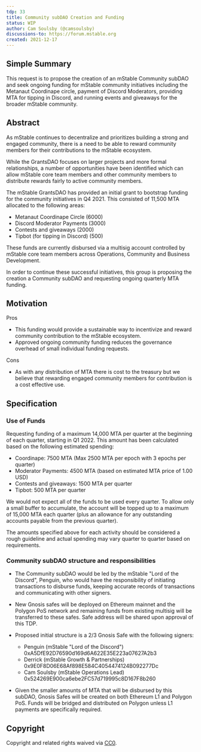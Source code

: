 ```yaml
---
tdp: 33
title: Community subDAO Creation and Funding
status: WIP
author: Cam Soulsby (@camsoulsby)
discussions-to: https://forum.mstable.org
created: 2021-12-17
---
```


## Simple Summary

This request is to propose the creation of an mStable Community subDAO and seek ongoing funding for mStable community initiatives including the Metanaut Coordinape circle, payment of Discord Moderators, providing MTA for tipping in Discord, and running events and giveaways for the broader mStable community.

## Abstract

As mStable continues to decentralize and prioritizes building a strong and engaged community, there is a need to be able to reward community members for their contributions to the mStable ecosystem.

While the GrantsDAO focuses on larger projects and more formal relationships, a number of opportunities have been identified which can allow mStable core team members and other community members to distribute rewards fairly to active community members.

The mStable GrantsDAO has provided an initial grant to bootstrap funding for the community initiatives in Q4 2021. This consisted of 11,500 MTA allocated to the following areas:

- Metanaut Coordinape Circle (6000)
- Discord Moderator Payments (3000)
- Contests and giveaways (2000)
- Tipbot (for tipping in Discord) (500)

These funds are currently disbursed via a multisig account controlled by mStable core team members across Operations, Community and Business Development.

In order to continue these successful initiatives, this group is proposing the creation a Community subDAO and requesting ongoing quarterly MTA funding.

## Motivation

Pros

- This funding would provide a sustainable way to incentivize and reward community contribution to the mStable ecosystem.
- Approved ongoing community funding reduces the governance overhead of small individual funding requests.

Cons

- As with any distribution of MTA there is cost to the treasury but we believe that rewarding engaged community members for contribution is a cost effective use.

## Specification

### Use of Funds

Requesting funding of a maximum 14,000 MTA per quarter at the beginning of each quarter, starting in Q1 2022. This amount has been calculated based on the following estimated spending:

- Coordinape: 7500 MTA (Max 2500 MTA per epoch with 3 epochs per quarter)
- Moderator Payments: 4500 MTA (based on estimated MTA price of 1.00 USD)
- Contests and giveaways: 1500 MTA per quarter
- Tipbot: 500 MTA per quarter

We would not expect all of the funds to be used every quarter. To allow only a small buffer to accumulate, the account will be topped up to a maximum of 15,000 MTA each quarter (plus an allowance for any outstanding accounts payable from the previous quarter).

The amounts specified above for each activity should be considered a rough guideline and actual spending may vary quarter to quarter based on requirements. 

### Community subDAO structure and responsibilities

- The Community subDAO would be led by the mStable "Lord of the Discord", Penguin, who would have the responsibility of initiating transactions to disburse funds, keeping accurate records of transactions and communicating with other signers.
- New Gnosis safes will be deployed on Ethereum mainnet and the Polygon PoS network and remaining funds from existing multisig will be transferred to these safes. Safe address will be shared upon approval of this TDP.

- Proposed initial structure is a 2/3 Gnosis Safe with the following signers:
    - Penguin (mStable "Lord of the Discord")
    0xA5DfE92D76590d169d6A622E35E223a07627A2b3
    - Derrick (mStable Growth & Partnerships)
    0x9E0F8D06E68Af898E584C4054474124B092277Dc
    - Cam Soulsby (mStable Operations Lead) 
    0x524269E900ca6ebe2FC57d719995c8D167F8b260
    
- Given the smaller amounts of MTA that will be disbursed by this subDAO, Gnosis Safes will be created on both Ethereum L1 and Polygon PoS. Funds will be bridged and distributed on Polygon unless L1 payments are specifically required.

## Copyright

Copyright and related rights waived via [CC0](https://creativecommons.org/publicdomain/zero/1.0/).